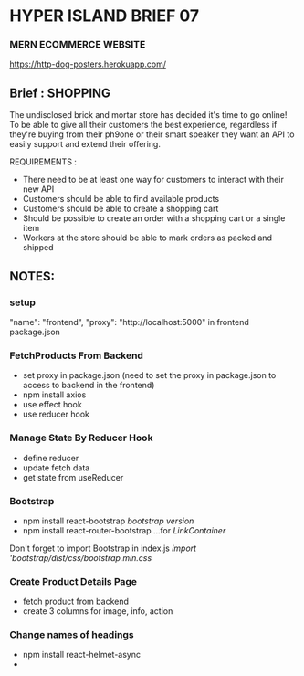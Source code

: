 # HYPER ISLAND BRIEF 07

### MERN ECOMMERCE WEBSITE

https://http-dog-posters.herokuapp.com/

## Brief : SHOPPING

The undisclosed brick and mortar store has decided it's time to go online! To be able to give all their customers the best experience, regardless if they're buying from their ph9one or their smart speaker they want an API to easily support and extend their offering.

REQUIREMENTS :

- There need to be at least one way for customers to interact with their new API
- Customers should be able to find available products
- Customers should be able to create a shopping cart
- Should be possible to create an order with a shopping cart or a single item
- Workers at the store should be able to mark orders as packed and shipped

## NOTES:

### setup

"name": "frontend",
"proxy": "http://localhost:5000"
in frontend package.json

### FetchProducts From Backend

- set proxy in package.json (need to set the proxy in package.json to access to backend in the frontend)
- npm install axios
- use effect hook
- use reducer hook

### Manage State By Reducer Hook

- define reducer
- update fetch data
- get state from useReducer

### Bootstrap

- npm install react-bootstrap _bootstrap version_
- npm install react-router-bootstrap ...for _LinkContainer_

Don't forget to import Bootstrap in index.js _import 'bootstrap/dist/css/bootstrap.min.css_

### Create Product Details Page

- fetch product from backend
- create 3 columns for image, info, action

### Change names of headings

- npm install react-helmet-async
- _<HelmetProvider> <Helmet><title>some title</title</Helmet>_ (changes tab title)

### Loading and Message Component

- create loading component
- use spinner component
- create message component
- create utils.js to define getError function

### Connect to MongoDB Database

- npm install mongoose (MongoDB object modeling to connect with MongoDB)
- npm install dotenv (to load .env file in the node application)

### Seed data

- create Product model
- create User model
- create seed route
- use route in server.js
- seed sample product

### Implement Add to Cart

- create react context (to manage state globally)
- define reducer
- create store provider
- implement add to cart button click handler

- check exist item in the cart
- check count in stock in backend

### Cart page

- create 2 columns
- display items list
- create action column
- click handler for inc/dec item
- click handler for remove item
- click handler for checkout

### sign in page

- create sign in form
- add email and password
- add sign-in button

-- npm i bcryptjs

### Sign in backend API

- create signin api
- npm install jsonwebtoken
- define generateToken

-- npm install express-async-handler
(you can catch error in the async function inside this. If there is an error in this function, you can handle it in the server tactics ----Saves you writing your own try/catch for async/await and passes error on to next)

-- npm install jsonwebtoken
(sending a token along with the object in res.send)

-- add Advanced Rest Client in Chrome

### Complete sign in page with functionality

- handle submit action
- save token in store and local storage
- show user name in header

-- npm i react-toastify
(adding nicer notifications)
App.js : import 'react-toastify/dist/ReactToastify.css'
<ToastContainer position="bottom-center" limit={1} />
SigninPage.js : toast.error(getError(err));

### Shipping page

- create form inputs
- handle save shipping address
- add checkout wizard bar

### Sign up page

- create input forms
- handle submit
- create backend api

### Implement select payment method page

- create input form
- handle submit

### Place order page

- show cart items, payment and address
- handle place order action
- create order create api

### Place order action

- handle place order action
- create oder create api

-- when 'authorization: Bearer undefine', check localStorage to see if the user information is correctly stored.
-- when taking out hard coded \_id from data.js, check the schema. (it was \_id: { type: String } when I get error message. take that out then it will generate objectID)

### Order Screen

- create backend api for oder/:id
- fetch order api in frontend
- show order information in 2 columns

### Pay order by PayPal

developer.paypal.com
login / dashboard / use sandbox for testing

- generate paypal client id
  (developer.paypal.com
  login / dashboard / use sandbox for testing)
  copy client id and put it in .env
- create api to return client id
  in server.js ->
  app.get('/api/keys/paypal', (req, rest) => {
  res.send(process.env.PAYPAL_CLIENT_ID || 'sb');
  });
- install react-paypal-js (in frontend folder)
  npm install @paypal/react-paypal-js
- use PayPalScriptProvider in index.js
  in index.js
  <PayPalScriptProvider deferLoading={true}>
  <App />
  </PayPalScriptProvider>
- use usePayPalScriptReducer in Order page
- implement loadPayPalScript function
- render paypal button
- implement onApprove payment function
- create pay order api in backend

### Order History

- create order page
- create order history api
- use api in the frontend9

### Profile page

- get user info from content
- show user information
- create user update api
- update user info

### Side bar and search box

- add sidebar
- add search box

### Search page

- show filters
- create api for searching products
- display results

### Admin menu

- define protected route component
- define admin route component
- add menu for admin in header

### Dashboard page

- create dashboard ui
- implement backend api
- connect ui to backend

### Manage products in admin area

- create products list ui
- implement backend api
- fetch data

### Create Product feature in admin

- create products button
- implement backend api
- handle on click

### Edit product in admin

- create edit button
- create edit product ui
- display product info in the input boxes

### Implement update product in admin

- create edit product backend api
- handle update click

### Delete product

- show delete button
- implement backend api
- handle on click

### List Orders in admin

- create order list page
- implement backend api
- fetch and display orders

### Ship order

- add ship button
- handle click action
- implement backend api for shipping

### Publish on Heroku

1. create and config node project - npm init (root directory)
   add in package.json (root)
   "scripts": {
   "build": "cd backend && npm install && cd ../frontend && npm install && npm run build",
   "start": "node backend/server.js",
   }
2. serve build folder in frontend folder - npm run build(root)
3. create heroku account
4. connect it to github
5. create mongodb atlas database
6. set database connection in heroku env variables
7. copy .env in backend and paste in the root directory
8. npm start (root) - check if the app is running on the localhost
9. commit and push
